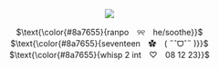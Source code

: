 <p align="center">
<img src="https://files.catbox.moe/xb3fug.png"/>
</p>

<p align="center">
$\text{\color{#8a7655}{ranpo　୨୧　he/soothe}}$ <br>
$\text{\color{#8a7655}{seventeen　✿　( ˶ˆᗜˆ˵ )}}$ <br>
$\text{\color{#8a7655}{whisp 2 int　♡　08 12 23}}$
</p>
